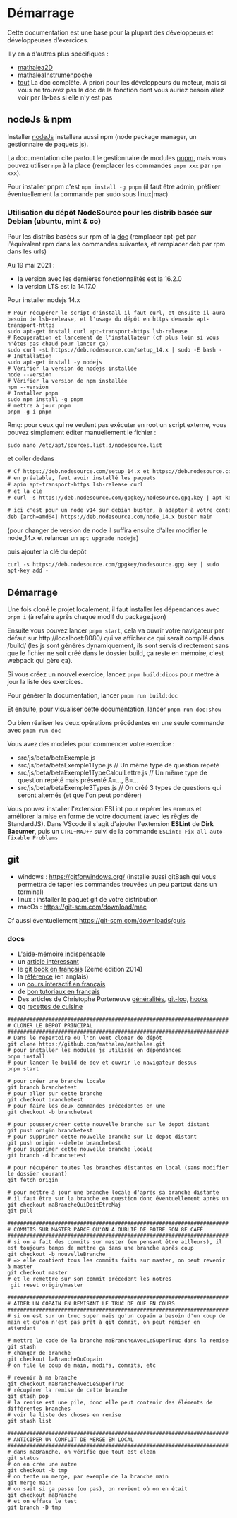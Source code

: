 # Démarrage

Cette documentation est une base pour la plupart des développeurs et développeuses d'exercices.

Il y en a d'autres plus spécifiques :
* [mathalea2D](2d/)
* [mathaleaInstrumenpoche](instrumenpoche/)
* [tout](tout/) La doc complète. À priori pour les développeurs du moteur, mais si vous ne trouvez pas la doc de la fonction dont vous auriez besoin allez voir par là-bas si elle n'y est pas

## nodeJs & npm
Installer [nodeJs](https://nodejs.org/en/download/) installera aussi npm (node package manager, un gestionnaire de paquets js).

La documentation cite partout le gestionnaire de modules [pnpm](https://pnpm.io/), mais vous pouvez utiliser `npm` à la place (remplacer les commandes `pnpm xxx` par `npm xxx`).

Pour installer pnpm c'est `npm install -g pnpm` (il faut être admin, préfixer éventuellement la commande par sudo sous linux|mac)

### Utilisation du dépôt NodeSource pour les distrib basée sur Debian (ubuntu, mint & co)
Pour les distribs basées sur rpm cf la [doc](https://github.com/nodesource/distributions#rpminstall) (remplacer apt-get par l'équivalent rpm dans les commandes suivantes, et remplacer deb par rpm dans les urls)

Au 19 mai 2021 :
- la version avec les dernières fonctionnalités est la 16.2.0
- la version LTS est la 14.17.0

Pour installer nodejs 14.x 
```shell
# Pour récupérer le script d'install il faut curl, et ensuite il aura besoin de lsb-release, et l'usage du dépôt en https demande apt-transport-https  
sudo apt-get install curl apt-transport-https lsb-release
# Recuperation et lancement de l'installateur (cf plus loin si vous n'êtes pas chaud pour lancer ça)
sudo curl -sL https://deb.nodesource.com/setup_14.x | sudo -E bash -
# Installation
sudo apt-get install -y nodejs
# Vérifier la version de nodejs installée
node --version
# Vérifier la version de npm installée
npm --version
# Installer pnpm
sudo npm install -g pnpm
# mettre à jour pnpm
pnpm -g i pnpm
```

Rmq: pour ceux qui ne veulent pas exécuter en root un script externe, vous pouvez simplement éditer manuellement le fichier :
```shell
sudo nano /etc/apt/sources.list.d/nodesource.list
```
et coller dedans
```txt
# Cf https://deb.nodesource.com/setup_14.x et https://deb.nodesource.com/setup_dev
# en préalable, faut avoir installé les paquets
# apin apt-transport-https lsb-release curl
# et la clé
# curl -s https://deb.nodesource.com/gpgkey/nodesource.gpg.key | apt-key add -

# ici c'est pour un node v14 sur debian buster, à adapter à votre contexte
deb [arch=amd64] https://deb.nodesource.com/node_14.x buster main
```
(pour changer de version de node il suffira ensuite d'aller modifier le node_14.x et relancer un `apt upgrade nodejs`)

puis ajouter la clé du dépôt
```shell
curl -s https://deb.nodesource.com/gpgkey/nodesource.gpg.key | sudo apt-key add -
```


## Démarrage
Une fois cloné le projet localement, il faut installer les dépendances avec `pnpm i` (à refaire après chaque modif du package.json)

Ensuite vous pouvez lancer `pnpm start`, cela va ouvrir votre navigateur par défaut sur http://localhost:8080/ qui va afficher ce qui serait compilé dans /build/ (les js sont générés dynamiquement, ils sont servis directement sans que le fichier ne soit créé dans le dossier build, ça reste en mémoire, c'est webpack qui gère ça).

Si vous créez un nouvel exercice, lancez `pnpm build:dicos` pour mettre à jour la liste des exercices.

Pour générer la documentation, lancer `pnpm run build:doc`

Et ensuite, pour visualiser cette documentation, lancer `pnpm run doc:show`

Ou bien réaliser les deux opérations précédentes en une seule commande avec `pnpm run doc`

Vous avez des modèles pour commencer votre exercice : 

- src/js/beta/betaExemple.js 
- src/js/beta/betaExemple1Type.js // Un même type de question répété 
- src/js/beta/betaExemple1TypeCalculLettre.js // Un même type de question répété  mais présenté A=..., B=...
- src/js/beta/betaExemple3Types.js // On créé 3 types de questions  qui seront alternés (et que l'on peut pondérer)

Vous pouvez installer l'extension ESLint pour repérer les erreurs et améliorer la mise en forme de votre document (avec les règles de StandardJS). Dans VScode il s'agit d'ajouter l'extension **ESLint** de **Dirk Baeumer**, puis un `CTRL+MAJ+P` suivi de la commande `ESLint: Fix all auto-fixable Problems`

## git
* windows : https://gitforwindows.org/ (installe aussi gitBash qui vous permettra de taper les commandes trouvées un peu partout dans un terminal)
* linux : installer le paquet git de votre distribution
* macOs : https://git-scm.com/download/mac

Cf aussi éventuellement https://git-scm.com/downloads/guis

### docs
* [L'aide-mémoire indispensable](http://ndpsoftware.com/git-cheatsheet.html)
* un [article intéressant](https://delicious-insights.com/fr/articles/apprendre-git)
* le [git book en français](https://git-scm.com/book/fr/v2) (2ème édition 2014)
* la [référence](https://git-scm.com/docs) (en anglais)
* un [cours interactif en français](https://learngitbranching.js.org/)
* de [bon tutoriaux en français](https://fr.atlassian.com/git/tutorials)
* Des articles de Christophe Porteneuve [généralités](https://delicious-insights.com/fr/articles/git-workflows-generality/), [git-log](https://delicious-insights.com/fr/articles/git-log/), [hooks](https://delicious-insights.com/fr/articles/git-hooks-commit/)
* qq [recettes de cuisine](http://pioupioum.fr/developpement/git-10-commandes-utiles.html)
  
```shell
######################################################################
# CLONER LE DEPOT PRINCIPAL
######################################################################
# Dans le répertoire où l'on veut cloner de dépôt
git clone https://github.com/mathalea/mathalea.git
# pour installer les modules js utilisés en dépendances
pnpm install
# pour lancer le build de dev et ouvrir le navigateur dessus
pnpm start

# pour créer une branche locale
git branch branchetest
# pour aller sur cette branche
git checkout branchetest
# pour faire les deux commandes précédentes en une
git checkout -b branchetest

# pour pousser/créer cette nouvelle branche sur le depot distant
git push origin branchetest
# pour supprimer cette nouvelle branche sur le depot distant
git push origin --delete branchetest
# pour supprimer cette nouvelle branche locale
git branch -d branchetest

# pour récupérer toutes les branches distantes en local (sans modifier le dossier courant)
git fetch origin

# pour mettre à jour une branche locale d'après sa branche distante
# il faut être sur la branche en question donc éventuellement après un git checkout maBrancheQuiDoitEtreMaj
git pull

######################################################################
# COMMITS SUR MASTER PARCE QU'ON A OUBLIÉ DE BOIRE SON 8E CAFÉ
######################################################################
# si on a fait des commits sur master (en pensant être ailleurs), il est toujours temps de mettre ça dans une branche après coup
git checkout -b nouvelleBranche
# => elle contient tous les commits faits sur master, on peut revenir à master
git checkout master
# et le remettre sur son commit précédent les notres
 git reset origin/master

######################################################################
# AIDER UN COPAIN EN REMISANT LE TRUC DE OUF EN COURS
######################################################################
# si on est sur un truc super mais qu'un copain a besoin d'un coup de main et qu'on n'est pas prêt à git commit, on peut remiser en attendant

# mettre le code de la branche maBrancheAvecLeSuperTruc dans la remise
git stash
# changer de branche
git checkout laBrancheDuCopain
# on file le coup de main, modifs, commits, etc 

# revenir à ma branche
git checkout maBrancheAvecLeSuperTruc
# récupérer la remise de cette branche
git stash pop
# la remise est une pile, donc elle peut contenir des éléments de différentes branches
# voir la liste des choses en remise
git stash list

######################################################################
# ANTICIPER UN CONFLIT DE MERGE EN LOCAL
######################################################################
# dans maBranche, on vérifie que tout est clean
git status
# on en crée une autre
git checkout -b tmp
# on tente un merge, par exemple de la branche main
git merge main
# on sait si ça passe (ou pas), on revient où on en était
git checkout maBranche
# et on efface le test
git branch -D tmp
```
